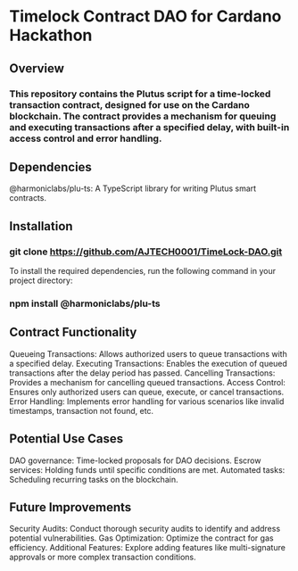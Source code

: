 # Timelock Contract DAO for Cardano Hackathon

## Overview

### This repository contains the Plutus script for a time-locked transaction contract, designed for use on the Cardano blockchain. The contract provides a mechanism for queuing and executing transactions after a specified delay, with built-in access control and error handling.

## Dependencies
@harmoniclabs/plu-ts: A TypeScript library for writing Plutus smart contracts.

## Installation

### git clone https://github.com/AJTECH0001/TimeLock-DAO.git

To install the required dependencies, run the following command in your project directory:

### npm install @harmoniclabs/plu-ts

## Contract Functionality

Queueing Transactions: Allows authorized users to queue transactions with a specified delay.
Executing Transactions: Enables the execution of queued transactions after the delay period has passed.
Cancelling Transactions: Provides a mechanism for cancelling queued transactions.
Access Control: Ensures only authorized users can queue, execute, or cancel transactions.
Error Handling: Implements error handling for various scenarios like invalid timestamps, transaction not found, etc.

## Potential Use Cases
DAO governance: Time-locked proposals for DAO decisions.
Escrow services: Holding funds until specific conditions are met.
Automated tasks: Scheduling recurring tasks on the blockchain.

## Future Improvements
Security Audits: Conduct thorough security audits to identify and address potential vulnerabilities.
Gas Optimization: Optimize the contract for gas efficiency.
Additional Features: Explore adding features like multi-signature approvals or more complex transaction conditions.



